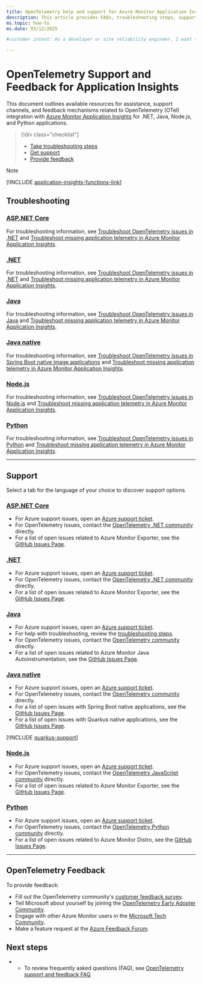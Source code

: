```yaml
---
title: OpenTelemetry help and support for Azure Monitor Application Insights
description: This article provides FAQs, troubleshooting steps, support options, and feedback mechanisms for OpenTelemetry (OTel) in Application Insights for .NET, Java, Node.js, and Python applications.
ms.topic: how-to
ms.date: 03/12/2025

#customer intent: As a developer or site reliability engineer, I want to find support resources and provide feedback for OpenTelemetry (OTel) integration with Application Insights to effectively monitor my .NET, Java, Node.js, or Python applications.

---
```


# OpenTelemetry Support and Feedback for Application Insights

This document outlines available resources for assistance, support channels, and feedback mechanisms related to OpenTelemetry (OTel) integration with [Azure Monitor Application Insights](.\opentelemetry-enable.md) for .NET, Java, Node.js, and Python applications.

> [!div class="checklist"]
> - [Take troubleshooting steps](#troubleshooting)
> - [Get support](#support)
> - [Provide feedback](#opentelemetry-feedback)

> [!NOTE]
> [!INCLUDE [application-insights-functions-link](./includes/application-insights-functions-link.md)]

## Troubleshooting

### [ASP.NET Core](#tab/aspnetcore)

For troubleshooting information, see [Troubleshoot OpenTelemetry issues in .NET](/troubleshoot/azure/azure-monitor/app-insights/telemetry/opentelemetry-troubleshooting-dotnet) and [Troubleshoot missing application telemetry in Azure Monitor Application Insights](/troubleshoot/azure/azure-monitor/app-insights/telemetry/investigate-missing-telemetry).

### [.NET](#tab/net)

For troubleshooting information, see [Troubleshoot OpenTelemetry issues in .NET](/troubleshoot/azure/azure-monitor/app-insights/telemetry/opentelemetry-troubleshooting-dotnet) and [Troubleshoot missing application telemetry in Azure Monitor Application Insights](/troubleshoot/azure/azure-monitor/app-insights/telemetry/investigate-missing-telemetry).

### [Java](#tab/java)

For troubleshooting information, see [Troubleshoot OpenTelemetry issues in Java](/troubleshoot/azure/azure-monitor/app-insights/telemetry/opentelemetry-troubleshooting-java) and [Troubleshoot missing application telemetry in Azure Monitor Application Insights](/troubleshoot/azure/azure-monitor/app-insights/telemetry/investigate-missing-telemetry).

### [Java native](#tab/java-native)

For troubleshooting information, see [Troubleshoot OpenTelemetry issues in Spring Boot native image applications](/troubleshoot/azure/azure-monitor/app-insights/telemetry/java-spring-native-opentelemetry-issues) and [Troubleshoot missing application telemetry in Azure Monitor Application Insights](/troubleshoot/azure/azure-monitor/app-insights/telemetry/investigate-missing-telemetry).

### [Node.js](#tab/nodejs)

For troubleshooting information, see [Troubleshoot OpenTelemetry issues in Node.js](/troubleshoot/azure/azure-monitor/app-insights/telemetry/opentelemetry-troubleshooting-nodejs) and [Troubleshoot missing application telemetry in Azure Monitor Application Insights](/troubleshoot/azure/azure-monitor/app-insights/telemetry/investigate-missing-telemetry).

### [Python](#tab/python)

For troubleshooting information, see [Troubleshoot OpenTelemetry issues in Python](/troubleshoot/azure/azure-monitor/app-insights/telemetry/opentelemetry-troubleshooting-python) and [Troubleshoot missing application telemetry in Azure Monitor Application Insights](/troubleshoot/azure/azure-monitor/app-insights/telemetry/investigate-missing-telemetry).

---

## Support

Select a tab for the language of your choice to discover support options.

### [ASP.NET Core](#tab/aspnetcore)

- For Azure support issues, open an [Azure support ticket](https://azure.microsoft.com/support/create-ticket/).
- For OpenTelemetry issues, contact the [OpenTelemetry .NET community](https://github.com/open-telemetry/opentelemetry-dotnet) directly.
- For a list of open issues related to Azure Monitor Exporter, see the [GitHub Issues Page](https://github.com/Azure/azure-sdk-for-net/issues?q=is%3Aopen+is%3Aissue+label%3A%22Monitor+-+Exporter%22).

### [.NET](#tab/net)

- For Azure support issues, open an [Azure support ticket](https://azure.microsoft.com/support/create-ticket/).
- For OpenTelemetry issues, contact the [OpenTelemetry .NET community](https://github.com/open-telemetry/opentelemetry-dotnet) directly.
- For a list of open issues related to Azure Monitor Exporter, see the [GitHub Issues Page](https://github.com/Azure/azure-sdk-for-net/issues?q=is%3Aopen+is%3Aissue+label%3A%22Monitor+-+Exporter%22).

### [Java](#tab/java)

- For Azure support issues, open an [Azure support ticket](https://azure.microsoft.com/support/create-ticket/).
- For help with troubleshooting, review the [troubleshooting steps](/troubleshoot/azure/azure-monitor/app-insights/java-standalone-troubleshoot).
- For OpenTelemetry issues, contact the [OpenTelemetry community](https://opentelemetry.io/community/) directly.
- For a list of open issues related to Azure Monitor Java Autoinstrumentation, see the [GitHub Issues Page](https://github.com/microsoft/ApplicationInsights-Java/issues).

### [Java native](#tab/java-native)

- For Azure support issues, open an [Azure support ticket](https://azure.microsoft.com/support/create-ticket/).
- For OpenTelemetry issues, contact the [OpenTelemetry community](https://opentelemetry.io/community/) directly.
- For a list of open issues with Spring Boot native applications, see the [GitHub Issues Page](https://github.com/Azure/azure-sdk-for-java/issues?q=is%3Aopen+is%3Aissue+label%3A%22Spring+Monitor%22).
- For a list of open issues with Quarkus native applications, see the [GitHub Issues Page](https://github.com/quarkiverse/quarkus-opentelemetry-exporter).

[!INCLUDE [quarkus-support](./includes/quarkus-support.md)]

### [Node.js](#tab/nodejs)

- For Azure support issues, open an [Azure support ticket](https://azure.microsoft.com/support/create-ticket/).
- For OpenTelemetry issues, contact the [OpenTelemetry JavaScript community](https://github.com/open-telemetry/opentelemetry-js) directly.
- For a list of open issues related to Azure Monitor Exporter, see the [GitHub Issues Page](https://github.com/Azure/azure-sdk-for-js/issues?q=is%3Aopen+is%3Aissue+label%3A%22Monitor+-+Exporter%22).

### [Python](#tab/python)

- For Azure support issues, open an [Azure support ticket](https://azure.microsoft.com/support/create-ticket/).
- For OpenTelemetry issues, contact the [OpenTelemetry Python community](https://github.com/open-telemetry/opentelemetry-python) directly.
- For a list of open issues related to Azure Monitor Distro, see the [GitHub Issues Page](https://github.com/Azure/azure-sdk-for-python/issues/new/choose).

---

## OpenTelemetry Feedback

To provide feedback:

- Fill out the OpenTelemetry community's [customer feedback survey](https://docs.google.com/forms/d/e/1FAIpQLScUt4reClurLi60xyHwGozgM9ZAz8pNAfBHhbTZ4gFWaaXIRQ/viewform).
- Tell Microsoft about yourself by joining the [OpenTelemetry Early Adopter Community](https://aka.ms/AzMonOTel/).
- Engage with other Azure Monitor users in the [Microsoft Tech Community](https://techcommunity.microsoft.com/t5/azure-monitor/bd-p/AzureMonitor).
- Make a feature request at the [Azure Feedback Forum](https://feedback.azure.com/d365community/forum/3887dc70-2025-ec11-b6e6-000d3a4f09d0).
 
## Next steps

- * To review frequently asked questions (FAQ), see [OpenTelemetry support and feedback FAQ](application-insights-faq.yml#opentelemetry-support-and-feedback)